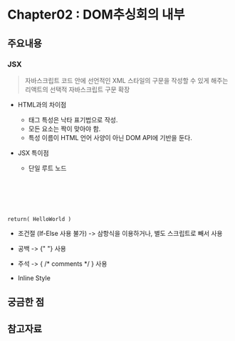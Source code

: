 Chapter02 : DOM추싱회의 내부
=============

주요내용
-------------

### JSX
> 자바스크립트 코드 안에 선언적인 XML 스타일의 구문을 작성할 수 있게 해주는 리액트의 선택적 자바스크립트 구문 확장
* HTML과의 차이점
  * 태그 특성은 낙타 표기법으로 작성.
  * 모든 요소는 짝이 맞아야 함. 
  * 특성 이름이 HTML 언어 사양이 아닌 DOM API에 기반을 둔다.
  
* JSX 특이점  
  * 단일 루트 노드
  <pre><code>
 return( 
  <hl>HelloWorld</hl>
 )
  </code></pre>
  
  * 조건절 (If-Else 사용 불가) -> 삼항식을 이용하거나, 별도 스크립트로 빼서 사용
  * 공백 -> {" "} 사용
  * 주석 -> { /* comments */ } 사용

 * Inline Style 





궁금한 점
-------------


참고자료
-------------
